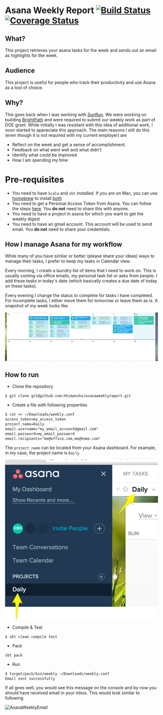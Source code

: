Asana Weekly Report [![Build Status](https://travis-ci.org/hhimanshu/asanaweeklyreport.svg?branch=master)](https://travis-ci.org/hhimanshu/asanaweeklyreport)  [![Coverage Status](https://coveralls.io/repos/github/hhimanshu/asanaweeklyreport/badge.svg?branch=master)](https://coveralls.io/github/hhimanshu/asanaweeklyreport?branch=master)
====

## What? ##
This project retrieves your asana tasks for the week and sends out an email as highlights for the week.

## Audience ##
This project is useful for people who track their productivity and use Asana as a tool of choice.

## Why? ##
This goes back when I was working with [SunRun](http://www.sunrun.com). We were working on building [BrightPath](http://www.sunrun.com/why-sunrun/about/news/press-releases/sunrun-unveils-brightpath-first-end-end-automated-software) and were required to submit our weekly work as part of DOE grant. While initially I was resistant with this idea of additional work, I soon started to appreciate this approach. The main reasons I still do this (even though it is not required with my current employer) are 
- Reflect on the week and get a sense of accomplishment.
- Feedback on what went well and what didn't
- Identify what could be improved
- How I am spending my time

# Pre-requisites
- You need to have `Scala` and `sbt` installed. If you are on Mac, you can use [homebrew](http://brew.sh/) to install [both](http://brewformulas.org/search?utf8=%E2%9C%93&search%5Bterm%5D=scala&commit=Search)
- You need to get a Personal Access Token from Asana. You can follow the steps [here](https://asana.com/guide/help/api/api). You **do not** need to share this with anyone.
- You need to have a project in asana for which you want to get the weekly digest
- You need to have an gmail account. This account will be used to send email. You **do not** need to share your credentials.

## How I manage Asana for my workflow ##
While many of you have similar or better (please share your ideas) ways to manage their tasks, I prefer to keep my tasks in Calendar view. 

Every morning, I create a laundry list of items that I need to work on. This is usually coming via office emails, my personal task list or asks from people. I add these tasks in today's date (which basically creates a due date of today on these tasks).

Every evening I change the status to complete for tasks I have completed. For incomplete tasks, I either move them for tomorrow or leave them as is. A snapshot of my week looks like  

![AsanaWeeklyTasks](/images/AsanaWeeklyTasks.png?raw=true "AsanaWeeklyTasks")


## How to run ##
- Clone the repository
```
$ git clone git@github.com:hhimanshu/asanaweeklyreport.git
```

- Create a file with following properties
```
$ cat >> ~/Downloads/weekly.conf
access_token=my_access_token
project_name=Daily
email.username="my_email_account@gmail.com"
email.password=my_email_password
email.recipients="me@office.com,me@home.com"
```

The `project_name` can be located from your Asana dashboard. For example, in my case, the project name is `Daily`  

![AsanaWeeklyProject](/images/AsanaWeeklyProject.png?raw=true "AsanaWeeklyProject")

- Compile & Test
```
$ sbt clean compile test
````

- Pack
```
sbt pack
```

- Run
```
$ target/pack/bin/weekly ~/Downloads/weekly.conf 
Email sent successfully
```
If all goes well, you would see this message on the console and by now you should have received email in your inbox. This would look similar to following  

![AsanaWeeklyEmail](/images/AsanaWeeklyEmail.png?raw=true "AsanaWeeklyEmail")